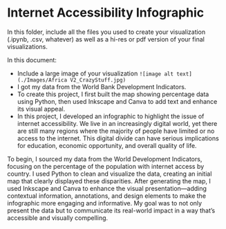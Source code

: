 # Internet Accessibility Infographic

In this folder, include all the files you used to create your visualization (.ipynb, .csv, whatever) as well as a hi-res or pdf version of your final visualizations. 

In this document:
 - Include a large image of your visualization ```![image alt text](./Images/Africa V2_CrazyStuff.jpg)```
 - I got my data from the World Bank Development Indicators.
 - To create this project, I first built the map showing percentage data using Python, then used Inkscape and Canva to add text and enhance its visual appeal.
 - In this project, I developed an infographic to highlight the issue of internet accessibility. We live in an increasingly digital world, yet there are still many regions where the majority of people have limited or no access to the internet. This digital divide can have serious implications for education, economic opportunity, and overall quality of life.

To begin, I sourced my data from the World Development Indicators, focusing on the percentage of the population with internet access by country. I used Python to clean and visualize the data, creating an initial map that clearly displayed these disparities. After generating the map, I used Inkscape and Canva to enhance the visual presentation—adding contextual information, annotations, and design elements to make the infographic more engaging and informative. My goal was to not only present the data but to communicate its real-world impact in a way that’s accessible and visually compelling.
